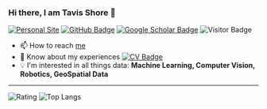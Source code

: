 


### Hi there, I am Tavis Shore 👋 
[![Personal Site](https://img.shields.io/badge/Personal-Site-red)](https://tavisshore.co.uk)
[![GitHub Badge](https://img.shields.io/github/followers/tavisshore?style=social)](https://github.com/tavisshore?tab=followers)
[![Google Scholar Badge](https://img.shields.io/badge/Google-Scholar-blue)](https://scholar.google.com/citations?user=jHEABmkAAAAJ&hl=en)
![Visitor Badge](https://visitor-badge.laobi.icu/badge?page_id=tavisshore.tavisshore)

- 📫 How to reach [me](https://www.tavisshore.co.uk)
- 📄 Know about my experiences [![CV Badge](https://img.shields.io/badge/My-CV-critical)](https://www.tavisshore.co.uk/cv/)
- :bulb: I'm interested in all things data: **Machine Learning, Computer Vision, Robotics, GeoSpatial Data**

---

![Rating](https://github-readme-stats.vercel.app/api?username=tavisshore&show_icons=true)
![Top Langs](https://github-readme-stats.vercel.app/api/top-langs/?username=tavisshore&langs_count=3)


<!-- ![Top Langs](https://github-readme-stats.vercel.app/api/top-langs/?username=yunusserhat&hide_langs_below=10) -->

